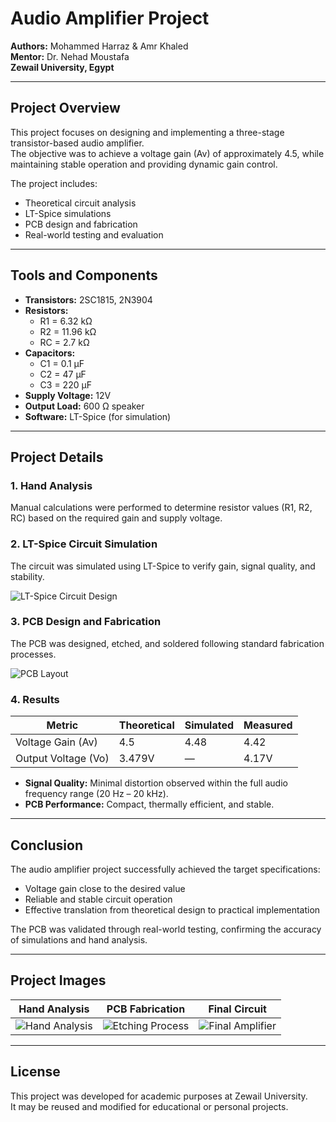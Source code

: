 # Audio Amplifier Project

**Authors:** Mohammed Harraz & Amr Khaled  
**Mentor:** Dr. Nehad Moustafa  
**Zewail University, Egypt**

---

## Project Overview

This project focuses on designing and implementing a three-stage transistor-based audio amplifier.  
The objective was to achieve a voltage gain (Av) of approximately 4.5, while maintaining stable operation and providing dynamic gain control.

The project includes:
- Theoretical circuit analysis
- LT-Spice simulations
- PCB design and fabrication
- Real-world testing and evaluation

---

## Tools and Components

- **Transistors:** 2SC1815, 2N3904
- **Resistors:**
  - R1 = 6.32 kΩ
  - R2 = 11.96 kΩ
  - RC = 2.7 kΩ
- **Capacitors:**
  - C1 = 0.1 µF
  - C2 = 47 µF
  - C3 = 220 µF
- **Supply Voltage:** 12V
- **Output Load:** 600 Ω speaker
- **Software:** LT-Spice (for simulation)

---

## Project Details

### 1. Hand Analysis
Manual calculations were performed to determine resistor values (R1, R2, RC) based on the required gain and supply voltage.

### 2. LT-Spice Circuit Simulation
The circuit was simulated using LT-Spice to verify gain, signal quality, and stability.

![LT-Spice Circuit Design](images/Ltspice.png)

### 3. PCB Design and Fabrication
The PCB was designed, etched, and soldered following standard fabrication processes.

![PCB Layout](images/pcb_layout.png)

### 4. Results

| Metric                | Theoretical | Simulated | Measured  |
|-----------------------|-------------|-----------|-----------|
| Voltage Gain (Av)     | 4.5         | 4.48      | 4.42      |
| Output Voltage (Vo)   | 3.479V      | —         | 4.17V     |

- **Signal Quality:** Minimal distortion observed within the full audio frequency range (20 Hz – 20 kHz).
- **PCB Performance:** Compact, thermally efficient, and stable.

---

## Conclusion

The audio amplifier project successfully achieved the target specifications:
- Voltage gain close to the desired value
- Reliable and stable circuit operation
- Effective translation from theoretical design to practical implementation

The PCB was validated through real-world testing, confirming the accuracy of simulations and hand analysis.

---

## Project Images

| Hand Analysis | PCB Fabrication | Final Circuit |
|:-------------:|:---------------:|:-------------:|
| ![Hand Analysis](images/hand_analysis.png) | ![Etching Process](images/etching_process.png) | ![Final Amplifier](images/final_circuit.png) |

---

## License

This project was developed for academic purposes at Zewail University.  
It may be reused and modified for educational or personal projects.
